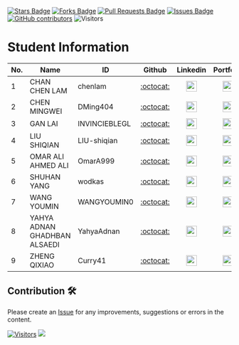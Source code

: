 <a href="https://github.com/drshahizan/project-management/stargazers"><img src="https://img.shields.io/github/stars/drshahizan/project-management" alt="Stars Badge"/></a>
<a href="https://github.com/drshahizan/project-management/network/members"><img src="https://img.shields.io/github/forks/drshahizan/project-management" alt="Forks Badge"/></a>
<a href="https://github.com/drshahizan/project-management/pulls"><img src="https://img.shields.io/github/issues-pr/drshahizan/project-management" alt="Pull Requests Badge"/></a>
<a href="https://github.com/drshahizan/project-management"><img src="https://img.shields.io/github/issues/drshahizan/project-management" alt="Issues Badge"/></a>
<a href="https://github.com/drshahizan/project-management/graphs/contributors"><img alt="GitHub contributors" src="https://img.shields.io/github/contributors/drshahizan/project-management?color=2b9348"></a>
![Visitors](https://api.visitorbadge.io/api/visitors?path=https%3A%2F%2Fgithub.com%2Fdrshahizan%2Fproject-management&labelColor=%23d9e3f0&countColor=%23697689&style=flat)

# Student Information

| No. | Name                              | ID             | Github                                  | Linkedin                                                         | Portfolio |
|-----|-----------------------------------|----------------|:---------------------------------------:|:----------------------------------------------------------------:|:-------------:|
| 1   | CHAN CHEN LAM            | chenlam | [:octocat:](https://github.com/chenlam)       | <a href="https://www.linkedin.com/in/"><img src="../images/linkedin.png" width="24px" height="24px"></a>  | <a href="chenlam"><img src="../images/portfolio.png" width="24px" height="24px"></a> |
| 2   | CHEN MINGWEI                        |  DMing404  | [:octocat:](https://github.com/DMing404)     | <a href="https://www.linkedin.com/in/"><img src="../images/linkedin.png" width="24px" height="24px"></a>  | <a href="DMing404"><img src="../images/portfolio.png" width="24px" height="24px"></a> |
| 3   | GAN LAI                 |INVINCIEBLEGL| [:octocat:](https://github.com/INVINCIEBLEGL)       | <a href="https://www.linkedin.com/in/"><img src="../images/linkedin.png" width="24px" height="24px"></a>  | <a href="INVINCIEBLEGL"><img src="../images/portfolio.png" width="24px" height="24px"></a> |
| 4   | LIU SHIQIAN              |  LIU-shiqian      | [:octocat:](https://github.com/LIU-shiqian)         | <a href="https://www.linkedin.com/in/gracelkh"><img src="../images/linkedin.png" width="24px" height="24px"></a>  | <a href="LIU-shiqian"><img src="../images/portfolio.png" width="24px" height="24px"></a> |
| 5   | OMAR ALI AHMED ALI                          |OmarA999| [:octocat:](https://github.com/OmarA999)         | <a href="https://www.linkedin.com/in/"><img src="../images/linkedin.png" width="24px" height="24px"></a>  | <a href="OmarA999"><img src="../images/portfolio.png" width="24px" height="24px"></a> |
| 6   | SHUHAN YANG                      | wodkas| [:octocat:](https://github.com/wodkas)       | <a href="https://www.linkedin.com/in/"><img src="../images/linkedin.png" width="24px" height="24px"></a>  | <a href="wodkas"><img src="../images/portfolio.png" width="24px" height="24px"></a> |
| 7   | WANG YOUMIN  | WANGYOUMIN0| [:octocat:](https://github.com/WANGYOUMIN0)       | <a href="https://www.linkedin.com/in/"><img src="../images/linkedin.png" width="24px" height="24px"></a>  | <a href="WANGYOUMIN0"><img src="../images/portfolio.png" width="24px" height="24px"></a> |
| 8   | YAHYA ADNAN GHADHBAN ALSAEDI | YahyaAdnan| [:octocat:](https://github.com/YahyaAdnan)       | <a href="https://www.linkedin.com/in/"><img src="../images/linkedin.png" width="24px" height="24px"></a>  | <a href="YahyaAdnan"><img src="../images/portfolio.png" width="24px" height="24px"></a> |
| 9  | ZHENG QIXIAO      | Curry41     | [:octocat:](https://github.com/Curry41)       | <a href="https://www.linkedin.com/in/"><img src="../images/linkedin.png" width="24px" height="24px"></a>  | <a href="Curry41"><img src="../images/portfolio.png" width="24px" height="24px"></a> |

## Contribution 🛠️
Please create an [Issue](https://github.com/drshahizan/project-management/issues) for any improvements, suggestions or errors in the content.



[![Visitors](https://api.visitorbadge.io/api/visitors?path=https%3A%2F%2Fgithub.com%2Fdrshahizan&labelColor=%23697689&countColor=%23555555&style=plastic)](https://visitorbadge.io/status?path=https%3A%2F%2Fgithub.com%2Fdrshahizan)
![](https://hit.yhype.me/github/profile?user_id=81284918)
